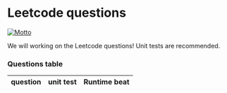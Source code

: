 # Leetcode questions
[![Motto](https://img.shields.io/badge/motto-good%20good%20study%2C%20day%20day%20up-red.svg)](https://en.wikipedia.org/wiki/Day_Day_Up)

We will working on the Leetcode questions! Unit tests are recommended.

### Questions table
| question      | unit test      | Runtime beat  |
| ------------- |:-------------: | -------:      |
